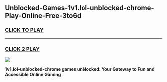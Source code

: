 
## Unblocked-Games-1v1.lol-unblocked-chrome-Play-Online-Free-3to6d
<h3>
<a href="https://premium76.site?title=1v1.lol-unblocked-chrome&ref=26A">CLICK TO PLAY</a></h3>
<hr>

<h3>
<a href="https://premium76.site?title=1v1.lol-unblocked-chrome&ref=26A">CLICK 2 PLAY</a>
  
</h3>

<a href="https://premium76.site?title=1v1.lol-unblocked-chrome&ref=26A"><img src="https://clearcache.store/games.png"></a>


**1v1.lol-unblocked-chrome games unblocked: Your Gateway to Fun and Accessible Online Gaming**
